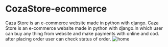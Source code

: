 # CozaStore-ecommerce
Caza Store is an e-commerce website made in python with django. Caza Store is an e-commerce website made in python with django.In which user can buy any thing from website and make payments with online and cod. after placing order user can check status of order.
![home](https://user-images.githubusercontent.com/85452107/188496018-e34af33f-e876-4af9-968c-9d303845140d.png)
